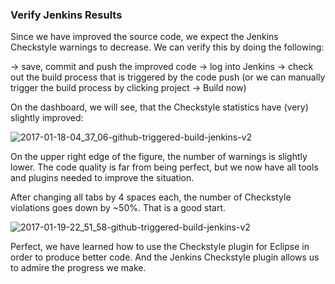 ### Verify Jenkins Results

Since we have improved the source code, we expect the Jenkins Checkstyle warnings to decrease. We can verify this by doing the following:

-> save, commit and push the improved code -> log into Jenkins -> check out the build process that is triggered by the code push (or we can manually trigger the build process by clicking project -> Build now)

On the dashboard, we will see, that the Checkstyle statistics have (very) slightly improved:

![2017-01-18-04_37_06-github-triggered-build-jenkins-v2](https://user-images.githubusercontent.com/558905/38052822-52471652-32a0-11e8-8549-09ce7d8d180c.png)

On the upper right edge of the figure, the number of warnings is slightly lower. The code quality is far from being perfect, but we now have all tools and plugins needed to improve the situation.

After changing all tabs by 4 spaces each, the number of Checkstyle violations goes down by ~50%. That is a good start.


![2017-01-19-22_51_58-github-triggered-build-jenkins-v2](https://user-images.githubusercontent.com/558905/38052823-5257790c-32a0-11e8-9b31-66d6789fb136.png)

Perfect, we have learned how to use the Checkstyle plugin for Eclipse in order to produce better code. And the Jenkins Checkstyle plugin allows us to admire the progress we make.

